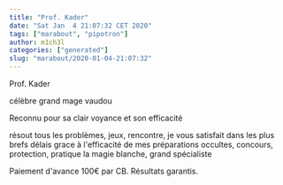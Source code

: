 ```yaml
---
title: "Prof. Kader"
date: "Sat Jan  4 21:07:32 CET 2020"
tags: ["marabout", "pipotron"]
author: m1ch3l
categories: ["generated"]
slug: "marabout/2020-01-04-21:07:32"
---
```


Prof. Kader

célèbre grand mage vaudou

Reconnu pour sa clair voyance et son efficacité

résout tous les problèmes, jeux, rencontre, je vous satisfait dans les plus brefs délais grace à l'efficacité de mes préparations occultes, concours, protection, pratique la magie blanche, grand spécialiste

Paiement d'avance 100€ par CB. Résultats garantis.

